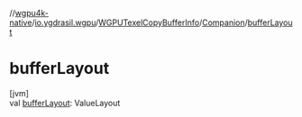 //[wgpu4k-native](../../../../index.md)/[io.ygdrasil.wgpu](../../index.md)/[WGPUTexelCopyBufferInfo](../index.md)/[Companion](index.md)/[bufferLayout](buffer-layout.md)

# bufferLayout

[jvm]\
val [bufferLayout](buffer-layout.md): ValueLayout
